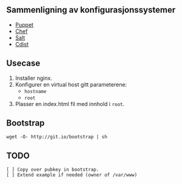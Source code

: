 Sammenligning av konfigurasjonssystemer
---------------------------------------

* [Puppet][p]
* [Chef][c]
* [Salt][s]
* [Cdist][cd]

[p]: http://puppetlabs.com
[c]: http://opscode.com/chef
[s]: http://saltstack.org/
[cd]: http://www.nico.schottelius.org/software/cdist/


Usecase
-------

1. Installer nginx.
2. Konfigurer en virtual host gitt parameterene:
    - `hostname`
    - `root`
3. Plasser en index.html fil med innhold i `root`.


Bootstrap
---------

    wget -O- http://git.io/bootstrap | sh


TODO
----

    [ ] Copy over pubkey in bootstrap.
    [ ] Extend example if needed (owner of /var/www)
